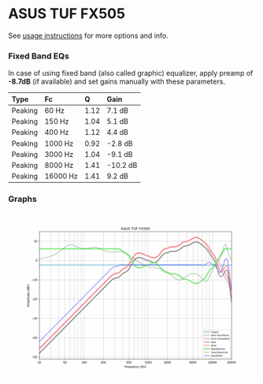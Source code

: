 # ASUS TUF FX505
See [usage instructions](https://github.com/jaakkopasanen/AutoEq#usage) for more options and info.

### Fixed Band EQs
In case of using fixed band (also called graphic) equalizer, apply preamp of **-8.7dB**
(if available) and set gains manually with these parameters.

| Type    | Fc       |    Q | Gain     |
|:--------|:---------|:-----|:---------|
| Peaking | 60 Hz    | 1.12 | 7.1 dB   |
| Peaking | 150 Hz   | 1.04 | 5.1 dB   |
| Peaking | 400 Hz   | 1.12 | 4.4 dB   |
| Peaking | 1000 Hz  | 0.92 | -2.8 dB  |
| Peaking | 3000 Hz  | 1.04 | -9.1 dB  |
| Peaking | 8000 Hz  | 1.41 | -10.2 dB |
| Peaking | 16000 Hz | 1.41 | 9.2 dB   |

### Graphs
![](./ASUS%20TUF%20FX505.png)